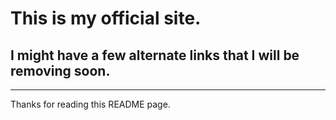 # This is my official site.
## I might have a few alternate links that I will be removing soon.

___

Thanks for reading this README page.
